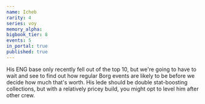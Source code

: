 ```yaml
---
name: Icheb
rarity: 4
series: voy
memory_alpha:
bigbook_tier: 8
events: 5
in_portal: true
published: true
---
```


His ENG base only recently fell out of the top 10, but we're going to have to wait and see to find out how regular Borg events are likely to be before we decide how much that's worth. His lede should be double stat-boosting collections, but with a relatively pricey build, you might opt to level him after other crew.
